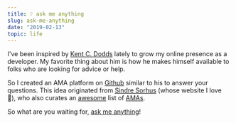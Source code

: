 ```yaml
---
title: ❔ ask me anything
slug: ask-me-anything
date: "2019-02-13"
topic: life
---
```


I've been inspired by [Kent C. Dodds][kcd] lately to grow my online presence as a developer. My favorite thing about him is how he makes himself available to folks who are looking for advice or help.

So I created an AMA platform on [Github][github] similar to his to answer your questions. This idea originated from [Sindre Sorhus][sindre] (whose website I love 💜), who also curates an [awesome][awesome] list of [AMAs][amas].

So what are you waiting for, [ask me anything][ama]!

[kcd]: https://kentcdodds.com
[github]: https://github.com
[sindre]: https://sindresorhus.com
[awesome]: https://github.com/sindresorhus/awesome#readme
[amas]: https://github.com/sindresorhus/amas#readme
[ama]: https://github.com/bradgarropy/ama#readme
